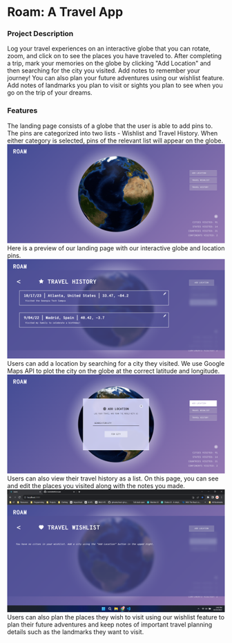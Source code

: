# Roam: A Travel App
### Project Description
Log your travel experiences on an interactive globe that you can rotate, zoom, and click on to see the places you have traveled to.
After completing a trip, mark your memories on the globe by clicking "Add Location" and then searching for the city you visited. Add notes to remember your journey! You can also plan your future adventures using our wishlist feature. Add notes of landmarks you plan to visit or sights you plan to see when you go on the trip of your dreams.

### Features
The landing page consists of a globe that the user is able to add pins to. The pins are categorized into two lists - Wishlist and Travel History. When either category is selected, pins of the relevant list will appear on the globe.
![Landing Page](public/landingpage1.png)
Here is a preview of our landing page with our interactive globe and location pins.
![Add Location](public/landingpage2.png)
Users can add a location by searching for a city they visited. We use Google Maps API to plot the city on the globe at the correct latitude and longitude.
![Travel History](public/landingpage3.png)
Users can also view their travel history as a list. On this page, you can see and edit the places you visited along with the notes you made.
![Travel Wishlist](public/landingpage4.png)
Users can also plan the places they wish to visit using our wishlist feature to plan their future adventures and keep notes of important travel planning details such as the landmarks they want to visit.